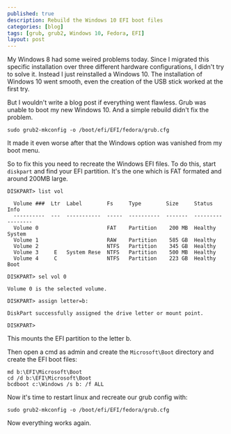 ```yaml
---
published: true
description: Rebuild the Windows 10 EFI boot files
categories: [blog]
tags: [grub, grub2, Windows 10, Fedora, EFI]
layout: post
---
```


My Windows 8 had some weired problems today. Since I migrated this specific installation over three 
different hardware configurations, I didn't try to solve it. Instead I just reinstalled a Windows 10.
The installation of Windows 10 went smooth, even the creation of the USB stick worked at the first try.

But I wouldn't write a blog post if everything went flawless. Grub was unable to boot my new Windows 10.
And a simple rebuild didn't fix the problem.

```
sudo grub2-mkconfig -o /boot/efi/EFI/fedora/grub.cfg
```

It made it even worse after that the Windows option was vanished from my boot menu.


So to fix this you need to recreate the Windows EFI files. To do this, start `diskpart` and find your 
EFI partition. It's the one which is FAT formated and around 200MB large. 

```
DISKPART> list vol

  Volume ###  Ltr  Label        Fs     Type        Size     Status     Info
  ----------  ---  -----------  -----  ----------  -------  ---------  --------
  Volume 0                      FAT    Partition    200 MB  Healthy    System
  Volume 1                      RAW    Partition    585 GB  Healthy
  Volume 2                      NTFS   Partition    345 GB  Healthy
  Volume 3     E   System Rese  NTFS   Partition    500 MB  Healthy
  Volume 4     C                NTFS   Partition    223 GB  Healthy    Boot

DISKPART> sel vol 0

Volume 0 is the selected volume.

DISKPART> assign letter=b:

DiskPart successfully assigned the drive letter or mount point.

DISKPART>
```

This mounts the EFI partition to the letter b. 

Then open a cmd as admin and create the `Microsoft\Boot` directory and create the EFI boot files:

```
md b:\EFI\Microsoft\Boot
cd /d b:\EFI\Microsoft\Boot
bcdboot c:\Windows /s b: /f ALL
```

Now it's time to restart linux and recreate our grub config with:

```
sudo grub2-mkconfig -o /boot/efi/EFI/fedora/grub.cfg
```

Now everything works again.